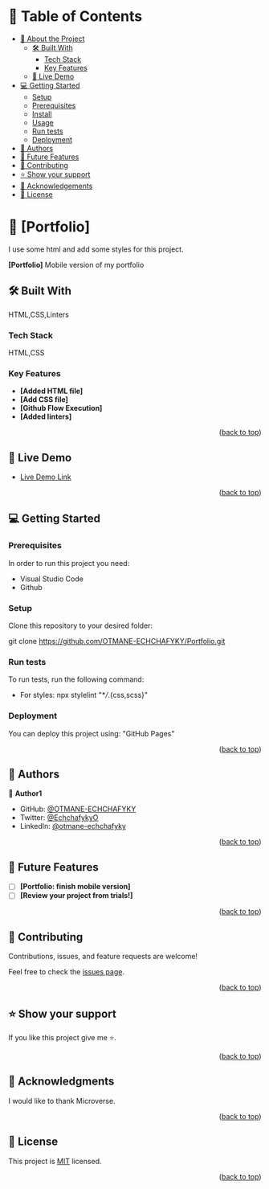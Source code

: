 <a name="readme-top"></a>

# 📗 Table of Contents

- [📖 About the Project](#about-project)
  - [🛠 Built With](#built-with)
    - [Tech Stack](#tech-stack)
    - [Key Features](#key-features)
  - [🚀 Live Demo](#live-demo)
- [💻 Getting Started](#getting-started)
  - [Setup](#setup)
  - [Prerequisites](#prerequisites)
  - [Install](#install)
  - [Usage](#usage)
  - [Run tests](#run-tests)
  - [Deployment](#triangular_flag_on_post-deployment)
- [👥 Authors](#authors)
- [🔭 Future Features](#future-features)
- [🤝 Contributing](#contributing)
- [⭐️ Show your support](#support)
- [🙏 Acknowledgements](#acknowledgements)
- [📝 License](#license)

# 📖 [Portfolio] <a name="Portfolio"></a>

I use some html and add some styles for this project.

**[Portfolio]** Mobile version of my portfolio

## 🛠 Built With <a name="built-with"></a>

HTML,CSS,Linters

### Tech Stack <a name="tech-stack"></a>

HTML,CSS

### Key Features <a name="key-features"></a>

- **[Added HTML file]**
- **[Add CSS file]**
- **[Github Flow Execution]**
- **[Added linters]**

<p align="right">(<a href="#readme-top">back to top</a>)</p>

## 🚀 Live Demo <a name="live-demo"></a>

- [Live Demo Link](https://otmane-echchafyky.github.io/Portfolio/)

<p align="right">(<a href="#readme-top">back to top</a>)</p>

## 💻 Getting Started <a name="getting-started"></a>

### Prerequisites

In order to run this project you need:

- Visual Studio Code
- Github

### Setup

Clone this repository to your desired folder:

git clone https://github.com/OTMANE-ECHCHAFYKY/Portfolio.git

### Run tests

To run tests, run the following command:

- For styles: npx stylelint "\*_/_.{css,scss}"

### Deployment

You can deploy this project using:
"GitHub Pages"

<p align="right">(<a href="#readme-top">back to top</a>)</p>

## 👥 Authors <a name="authors"></a>

👤 **Author1**

- GitHub: [@OTMANE-ECHCHAFYKY](https://github.com/OTMANE-ECHCHAFYKY)
- Twitter: [@EchchafykyO](https://twitter.com/EchchafykyO)
- LinkedIn: [@otmane-echchafyky](<https://[linkedin.com/in/linkedinhandle](https://www.linkedin.com/in/otmane-echchafyky-125801248/)>)

<p align="right">(<a href="#readme-top">back to top</a>)</p>

## 🔭 Future Features <a name="future-features"></a>

- [ ] **[Portfolio: finish mobile version]**
- [ ] **[Review your project from trials!]**

<p align="right">(<a href="#readme-top">back to top</a>)</p>

## 🤝 Contributing <a name="contributing"></a>

Contributions, issues, and feature requests are welcome!

Feel free to check the [issues page](../../issues/).

<p align="right">(<a href="#readme-top">back to top</a>)</p>

## ⭐️ Show your support <a name="support"></a>

If you like this project give me ⭐️.

<p align="right">(<a href="#readme-top">back to top</a>)</p>

## 🙏 Acknowledgments <a name="acknowledgements"></a>

I would like to thank Microverse.

<p align="right">(<a href="#readme-top">back to top</a>)</p>

## 📝 License <a name="license"></a>

This project is [MIT](LICENCE.md) licensed.

<p align="right">(<a href="#readme-top">back to top</a>)</p>
